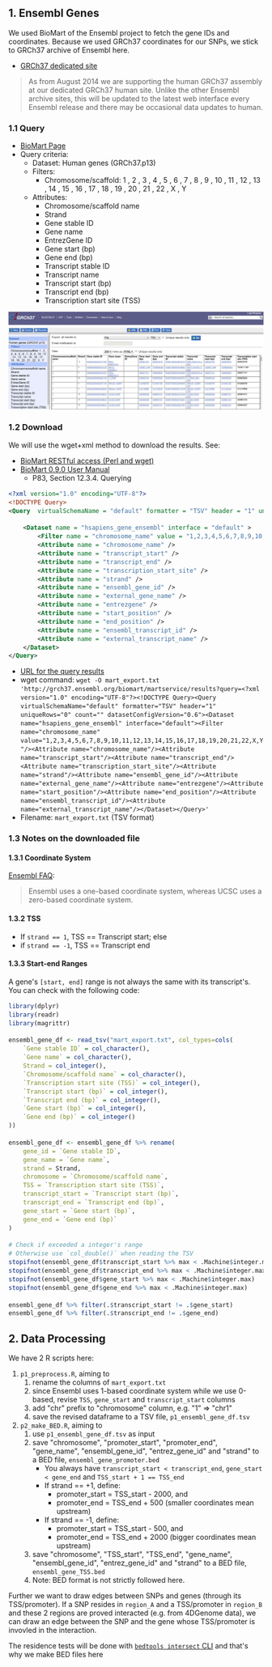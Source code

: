 ## 1. Ensembl Genes

We used BioMart of the Ensembl project to fetch the gene IDs and coordinates. Because we used GRCh37 coordinates for our SNPs, we stick to GRCh37 archive of Ensembl here.

- [GRCh37 dedicated site](http://grch37.ensembl.org/index.html)

> As from August 2014 we are supporting the human GRCh37 assembly at our dedicated GRCh37 human site. Unlike the other Ensembl archive sites, this will be updated to the latest web interface every Ensembl release and there may be occasional data updates to human.

### 1.1 Query

- [BioMart Page](http://grch37.ensembl.org/biomart/martview/ab5aa16c0090f93c4a06be76fd30ed9e?VIRTUALSCHEMANAME=default&ATTRIBUTES=hsapiens_gene_ensembl.default.feature_page.chromosome_name|hsapiens_gene_ensembl.default.feature_page.strand|hsapiens_gene_ensembl.default.feature_page.ensembl_gene_id|hsapiens_gene_ensembl.default.feature_page.external_gene_name|hsapiens_gene_ensembl.default.feature_page.entrezgene|hsapiens_gene_ensembl.default.feature_page.start_position|hsapiens_gene_ensembl.default.feature_page.end_position|hsapiens_gene_ensembl.default.feature_page.ensembl_transcript_id|hsapiens_gene_ensembl.default.feature_page.external_transcript_name|hsapiens_gene_ensembl.default.feature_page.transcript_start|hsapiens_gene_ensembl.default.feature_page.transcript_end|hsapiens_gene_ensembl.default.feature_page.transcription_start_site&FILTERS=hsapiens_gene_ensembl.default.filters.chromosome_name."1,2,3,4,5,6,7,8,9,10,11,12,13,14,15,16,17,18,19,20,21,22,X,Y"&VISIBLEPANEL=resultspanel)
- Query criteria:
    - Dataset: Human genes (GRCh37.p13)
    - Filters:
        - Chromosome/scaffold: 1 , 2 , 3 , 4 , 5 , 6 , 7 , 8 , 9 , 10 , 11 , 12 , 13 , 14 , 15 , 16 , 17 , 18 , 19 , 20 , 21 , 22 , X , Y
    - Attributes:
        - Chromosome/scaffold name
        - Strand
        - Gene stable ID
        - Gene name
        - EntrezGene ID
        - Gene start (bp)
        - Gene end (bp)
        - Transcript stable ID
        - Transcript name
        - Transcript start (bp)
        - Transcript end (bp)
        - Transcription start site (TSS)
	
![](./Ensembl_Genes_2018-12-06_18-17-24.png)



### 1.2 Download

We will use the wget+xml method to download the results. See:

- [BioMart RESTful access (Perl and wget)](https://grch37.ensembl.org/info/data/biomart/biomart_restful.html#wget)
- [BioMart 0.9.0 User Manual](http://www.biomart.org/other/biomart_0.9_0_documentation.pdf)
    - P83, Section 12.3.4. Querying

```xml
<?xml version="1.0" encoding="UTF-8"?>
<!DOCTYPE Query>
<Query  virtualSchemaName = "default" formatter = "TSV" header = "1" uniqueRows = "0" count = "" datasetConfigVersion = "0.6" >
			
	<Dataset name = "hsapiens_gene_ensembl" interface = "default" >
		<Filter name = "chromosome_name" value = "1,2,3,4,5,6,7,8,9,10,11,12,13,14,15,16,17,18,19,20,21,22,X,Y"/>
		<Attribute name = "chromosome_name" />
		<Attribute name = "transcript_start" />
		<Attribute name = "transcript_end" />
		<Attribute name = "transcription_start_site" />
		<Attribute name = "strand" />
		<Attribute name = "ensembl_gene_id" />
		<Attribute name = "external_gene_name" />
		<Attribute name = "entrezgene" />
		<Attribute name = "start_position" />
		<Attribute name = "end_position" />
		<Attribute name = "ensembl_transcript_id" />
		<Attribute name = "external_transcript_name" />
	</Dataset>
</Query>
```

- [URL for the query results](http://grch37.ensembl.org/biomart/martservice/results?query=%3C?xml%20version=%221.0%22%20encoding=%22UTF-8%22?%3E%3C!DOCTYPE%20Query%3E%3CQuery%20virtualSchemaName=%22default%22%20formatter=%22TSV%22%20header=%221%22%20uniqueRows=%220%22%20count=%22%22%20datasetConfigVersion=%220.6%22%3E%3CDataset%20name=%22hsapiens_gene_ensembl%22%20interface=%22default%22%3E%3CFilter%20name=%22chromosome_name%22%20value=%221,2,3,4,5,6,7,8,9,10,11,12,13,14,15,16,17,18,19,20,21,22,X,Y%22/%3E%3CAttribute%20name=%22chromosome_name%22/%3E%3CAttribute%20name=%22transcript_start%22/%3E%3CAttribute%20name=%22transcript_end%22/%3E%3CAttribute%20name=%22transcription_start_site%22/%3E%3CAttribute%20name=%22strand%22/%3E%3CAttribute%20name=%22ensembl_gene_id%22/%3E%3CAttribute%20name=%22external_gene_name%22/%3E%3CAttribute%20name=%22entrezgene%22/%3E%3CAttribute%20name=%22start_position%22/%3E%3CAttribute%20name=%22end_position%22/%3E%3CAttribute%20name=%22ensembl_transcript_id%22/%3E%3CAttribute%20name=%22external_transcript_name%22/%3E%3C/Dataset%3E%3C/Query%3E)
- wget command: `wget -O mart_export.txt 'http://grch37.ensembl.org/biomart/martservice/results?query=<?xml version="1.0" encoding="UTF-8"?><!DOCTYPE Query><Query  virtualSchemaName="default" formatter="TSV" header="1" uniqueRows="0" count="" datasetConfigVersion="0.6"><Dataset name="hsapiens_gene_ensembl" interface="default"><Filter name="chromosome_name" value="1,2,3,4,5,6,7,8,9,10,11,12,13,14,15,16,17,18,19,20,21,22,X,Y"/><Attribute name="chromosome_name"/><Attribute name="transcript_start"/><Attribute name="transcript_end"/><Attribute name="transcription_start_site"/><Attribute name="strand"/><Attribute name="ensembl_gene_id"/><Attribute name="external_gene_name"/><Attribute name="entrezgene"/><Attribute name="start_position"/><Attribute name="end_position"/><Attribute name="ensembl_transcript_id"/><Attribute name="external_transcript_name"/></Dataset></Query>'`
- Filename: `mart_export.txt` (TSV format)

### 1.3 Notes on the downloaded file

#### 1.3.1 Coordinate System

[Ensembl FAQ](https://uswest.ensembl.org/Help/Faq?id=286):

> Ensembl uses a one-based coordinate system, whereas UCSC uses a zero-based coordinate system.

#### 1.3.2 TSS

- If `strand == 1`, TSS == Transcript start; else
- if `strand == -1`, TSS == Transcript end

#### 1.3.3 Start-end Ranges

A gene's `[start, end]` range is not always the same with its transcript's. You can check with the following code:

```r
library(dplyr)
library(readr)
library(magrittr)

ensembl_gene_df <- read_tsv("mart_export.txt", col_types=cols(
	`Gene stable ID` = col_character(),
	`Gene name` = col_character(),
	Strand = col_integer(),
	`Chromosome/scaffold name` = col_character(),
	`Transcription start site (TSS)` = col_integer(),
	`Transcript start (bp)` = col_integer(),
	`Transcript end (bp)` = col_integer(),
	`Gene start (bp)` = col_integer(),
	`Gene end (bp)` = col_integer()
))

ensembl_gene_df <- ensembl_gene_df %>% rename(
	gene_id = `Gene stable ID`,
	gene_name = `Gene name`,
	strand = Strand,
	chromosome = `Chromosome/scaffold name`,
	TSS = `Transcription start site (TSS)`,
	transcript_start = `Transcript start (bp)`,
	transcript_end = `Transcript end (bp)`,
	gene_start = `Gene start (bp)`,
	gene_end = `Gene end (bp)`
)

# Check if exceeded a integer's range
# Otherwise use `col_double()` when reading the TSV
stopifnot(ensembl_gene_df$transcript_start %>% max < .Machine$integer.max)
stopifnot(ensembl_gene_df$transcript_end %>% max < .Machine$integer.max)
stopifnot(ensembl_gene_df$gene_start %>% max < .Machine$integer.max)
stopifnot(ensembl_gene_df$gene_end %>% max < .Machine$integer.max)

ensembl_gene_df %>% filter(.$transcript_start != .$gene_start)
ensembl_gene_df %>% filter(.$transcript_end != .$gene_end)
```

## 2. Data Processing

We have 2 R scripts here:

1. `p1_preprocess.R`, aiming to
    1. rename the columns of `mart_export.txt`
    2. since Ensembl uses 1-based coordinate system while we use 0-based, revise `TSS`, `gene_start` and `transcript_start` columns
    3. add "chr" prefix to "chromosome" column, e.g. "1" => "chr1"
    4. save the revised dataframe to a TSV file, `p1_ensembl_gene_df.tsv`
1. `p2_make_BED.R`, aiming to
    1. use `p1_ensembl_gene_df.tsv` as input
    2. save "chromosome", "promoter_start", "promoter_end", "gene_name", "ensembl_gene_id", "entrez_gene_id" and "strand" to a BED file, `ensembl_gene_promoter.bed`
        - You always have `transcript_start < transcript_end`, `gene_start < gene_end` and `TSS_start + 1 == TSS_end`
        - If strand == +1, define:
            - promoter_start = TSS_start - 2000, and 
            - promoter_end = TSS_end + 500 (smaller coordinates mean upstream)
        - If strand == -1, define:
            - promoter_start = TSS_start - 500, and 
            - promoter_end = TSS_end + 2000 (bigger coordinates mean upstream)
    3. save "chromosome", "TSS_start", "TSS_end", "gene_name", "ensembl_gene_id", "entrez_gene_id" and "strand" to a BED file, `ensembl_gene_TSS.bed`
    4. Note: BED format is not strictly followed here.

Further we want to draw edges between SNPs and genes (through its TSS/promoter). If a SNP resides in `region_A` and a TSS/promoter in `region_B` and these 2 regions are proved interacted (e.g. from 4DGenome data), we can draw an edge between the SNP and the gene whose TSS/promoter is invovled in the interaction.

The residence tests will be done with [`bedtools intersect` CLI](https://bedtools.readthedocs.io/en/latest/content/tools/intersect.html) and that's why we make BED files here